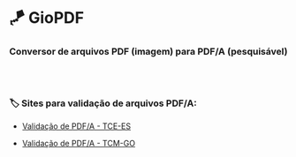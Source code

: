 # 🪁 GioPDF

### Conversor de arquivos PDF (imagem) para PDF/A (pesquisável)


<br><br>

### 🏷 Sites para validação de arquivos PDF/A:

* [Validação de PDF/A - TCE-ES](https://conformidadepdf.tcees.tc.br/)

* [Validação de PDF/A - TCM-GO](https://tcmgo.tc.br/colare-doc/faces/public/pagInicio.xhtml?dswid=2924)
